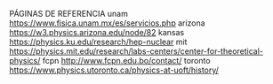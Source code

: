 PÁGINAS DE REFERENCIA
unam
https://www.fisica.unam.mx/es/servicios.php
arizona
https://w3.physics.arizona.edu/node/82
kansas
https://physics.ku.edu/research/hep-nuclear
mit
https://physics.mit.edu/research/labs-centers/center-for-theoretical-physics/
fcpn
http://www.fcpn.edu.bo/contact/
toronto 
https://www.physics.utoronto.ca/physics-at-uoft/history/